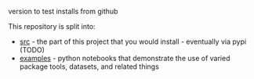 
version to test installs from github



This repository is split into:
- [src](src/wetsuite/) - the part of this project that you would install - eventually via pypi (TODO)
- [examples](examples/) - python notebooks that demonstrate the use of varied package tools,  datasets,  and related things



